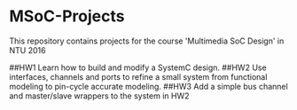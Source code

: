 # MSoC-Projects
This repository contains projects for the course 'Multimedia SoC Design' in NTU 2016

##HW1
Learn how to build and modify a SystemC design.
##HW2
Use interfaces, channels and ports to refine a small system from functional modeling to pin-cycle accurate modeling.
##HW3
Add a simple bus channel and master/slave wrappers to the system in HW2 
